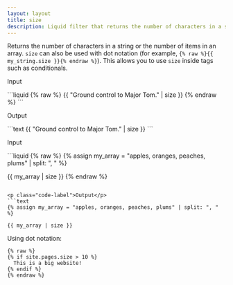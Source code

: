 ```yaml
---
layout: layout
title: size
description: Liquid filter that returns the number of characters in a string or the number of items in an array.
---
```


Returns the number of characters in a string or the number of items in an array. `size` can also be used with dot notation (for example, `{% raw %}{{ my_string.size }}{% endraw %}`). This allows you to use `size` inside  tags such as conditionals.

<p class="code-label">Input</p>
```liquid
{% raw %}
{{ "Ground control to Major Tom." | size }}
{% endraw %}
```

<p class="code-label">Output</p>
```text
{{ "Ground control to Major Tom." | size }}
```

<p class="code-label">Input</p>
```liquid
{% raw %}
{% assign my_array = "apples, oranges, peaches, plums" | split: ", " %}

{{ my_array | size }}
{% endraw %}
```

<p class="code-label">Output</p>
```text
{% assign my_array = "apples, oranges, peaches, plums" | split: ", " %}

{{ my_array | size }}
```

Using dot notation:

```liquid
{% raw %}
{% if site.pages.size > 10 %}
  This is a big website!
{% endif %}
{% endraw %}
```
